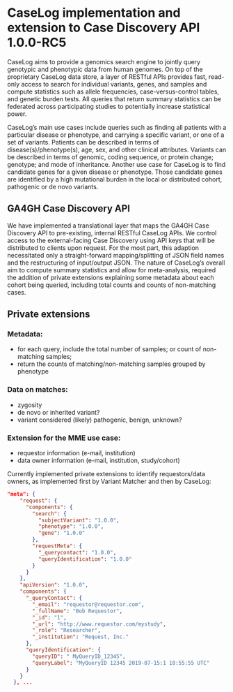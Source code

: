 # CaseLog implementation and extension to Case Discovery API 1.0.0-RC5


CaseLog aims to provide a genomics search engine to jointly query genotypic and phenotypic data from human genomes. On top of the proprietary CaseLog data store, a layer of RESTful APIs provides fast, read-only access to search for individual variants, genes, and samples and compute statistics such as allele frequencies, case-versus-control tables, and genetic burden tests. All queries that return summary statistics can be federated across participating studies to potentially increase statistical power.

CaseLog’s main use cases include queries such as finding all patients with a particular disease or phenotype, and carrying a specific variant, or one of a set of variants. Patients can be described in terms of disease(s)/phenotype(s), age, sex, and other clinical attributes. Variants can be described in terms of genomic, coding sequence, or protein change; genotype; and mode of inheritance. Another use case for CaseLog is to find candidate genes for a given disease or phenotype. Those candidate genes are identified by a high mutational burden in the local or distributed cohort, pathogenic or de novo variants.



## GA4GH Case Discovery API
We have implemented a translational layer that maps the GA4GH Case Discovery API to pre-existing, internal RESTful CaseLog APIs. We control access to the external-facing Case Discovery using API keys that will be distributed to clients upon request. For the most part, this adaption necessitated only a straight-forward mapping/splitting of JSON field names and the restructuring of input/output JSON. The nature of CaseLog’s overall aim to compute summary statistics and allow for meta-analysis, required the addition of private extensions explaining some metadata about each cohort being queried, including total counts and counts of non-matching cases.

## Private extensions
### Metadata:
-	for each query, include the total number of samples; or count of non-matching samples;
-	return the counts of matching/non-matching samples grouped by phenotype

### Data on matches:
-	zygosity
-	de novo or inherited variant?
-	variant considered (likely) pathogenic, benign, unknown?

### Extension for the MME use case:
-	requestor information (e-mail, institution)
-	data owner information (e-mail, institution, study/cohort)


Currently implemented private extensions to identify requestors/data owners, as implemented first by Variant Matcher and then by CaseLog:
```json
"meta": {
    "request": {
      "components": {
        "search": {
          "subjectVariant": "1.0.0",
          "phenotype": "1.0.0",
          "gene": "1.0.0"
        },
        "requestMeta": {
          "_querycontact": "1.0.0",
          "queryIdentification": "1.0.0"
        }
      }
    },
    "apiVersion": "1.0.0",
    "components": {
      "_queryContact": {
        "_email": "requestor@requestor.com",
        "_fullName": "Bob Requestor",
        "_id": "1",
        "_url": "http://www.requestor.com/mystudy",
        "_role": "Researcher",
        "_institution": "Request, Inc."
      },
      "queryIdentification": {
        "queryID": " MyQueryID_12345",
        "queryLabel": "MyQueryID 12345 2019-07-15:1 10:55:55 UTC"
      }
    }
  }, ...
```
